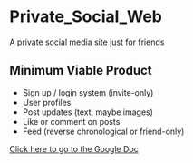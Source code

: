 # Private_Social_Web

A private social media site just for friends 

## Minimum Viable Product

- Sign up / login system (invite-only)  
- User profiles  
- Post updates (text, maybe images)  
- Like or comment on posts  
- Feed (reverse chronological or friend-only)

 [Click here to go to the Google Doc](https://docs.google.com/document/d/1B3tOCrht_KywqWfFLcZex_6RavCEBwadeR_yYRo0JEU/edit?usp=sharing)


